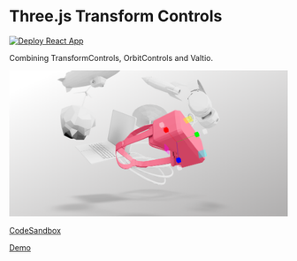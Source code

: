 # Three.js Transform Controls

[![Deploy React App](https://github.com/eunchurn/threejs-transform-controls/actions/workflows/deployment.yml/badge.svg)](https://github.com/eunchurn/threejs-transform-controls/actions/workflows/deployment.yml)

Combining TransformControls, OrbitControls and Valtio.

![thumbnail](thumbnail.png)

[CodeSandbox](https://codesandbox.io/s/transformcontrols-and-makedefault-forked-80yiv8)

[Demo](https://eunchurn.github.io/threejs-transform-controls)
